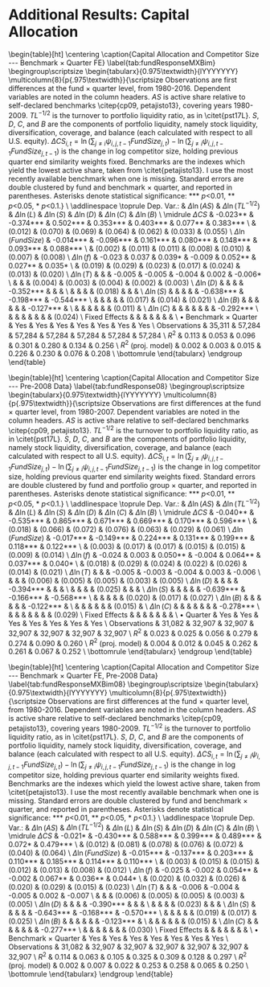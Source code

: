 # Additional Results: Capital Allocation




\begin{table}[ht]
\centering
\caption{Capital Allocation and Competitor Size --- Benchmark $\times$ Quarter FE} 
\label{tab:fundResponseMXBim}
\begingroup\scriptsize
\begin{tabularx}{0.975\textwidth}{lYYYYYYY}
  \multicolumn{8}{p{.975\textwidth}}{\scriptsize Observations are first differences at the fund $\times$ quarter level, from 1980-2016. Dependent variables are noted in the column headers. $AS$ is active share relative to self-declared benchmarks \citep{cp09, petajisto13}, covering years 1980-2009. $TL^{-1/2}$ is the turnover to portfolio liquidity ratio, as in \citet{pst17L}. $S$, $D$, $C$, and $B$ are the components of portfolio liquidity, namely stock liquidity, diversification, coverage, and balance (each calculated with respect to all U.S. equity). $\Delta CS_{i,t}=\ln\left(\sum_{j\neq i} \psi_{i,j,t-1} FundSize_{j,t} \right) - \ln\left(\sum_{j\neq i} \psi_{i,j,t-1} FundSize_{j,t-1}\right)$ is the change in log competitor size, holding previous quarter end similarity weights fixed. Benchmarks are the indexes which yield the lowest active share, taken from \citet{petajisto13}. I use the most recently available benchmark when one is missing. Standard errors are double clustered by fund and benchmark $\times$ quarter, and reported in parentheses. Asterisks denote statistical significance: *** $p<$0.01, ** $p<$0.05, * $p<$0.1.} \\ \addlinespace \toprule
Dep. Var.: & $\Delta\ln(AS)$ & $\Delta\ln(TL^{-1/2})$ & $\Delta\ln(L)$ & $\Delta\ln(S)$ & $\Delta\ln(D)$ & $\Delta\ln(C)$ & $\Delta\ln(B)$ \\ 
  \midrule
$\Delta CS$ & -0.023** & -0.374*** & 0.502*** & 0.353*** & 0.403*** & 0.077** & 0.383*** \\ 
   & (0.012) & (0.070) & (0.069) & (0.064) & (0.062) & (0.033) & (0.055) \\ 
  $\Delta\ln(FundSize)$ & -0.014*** & -0.096*** & 0.161*** & 0.080*** & 0.148*** & 0.093*** & 0.088*** \\ 
   & (0.002) & (0.011) & (0.011) & (0.008) & (0.010) & (0.007) & (0.008) \\ 
  $\Delta\ln(f)$ & -0.023 & 0.037 & 0.039* & -0.009 & 0.052** & 0.027** & 0.035* \\ 
   & (0.019) & (0.029) & (0.023) & (0.017) & (0.024) & (0.013) & (0.020) \\ 
  $\Delta \ln(T)$ &  &  & -0.005 & -0.005 & -0.004 & 0.002 & -0.006* \\ 
   &  &  & (0.004) & (0.003) & (0.004) & (0.002) & (0.003) \\ 
  $\Delta\ln(D)$ &  &  &  & -0.352*** &  &  &  \\ 
   &  &  &  & (0.018) &  &  &  \\ 
  $\Delta\ln(S)$ &  &  &  &  & -0.638*** & -0.198*** & -0.544*** \\ 
   &  &  &  &  & (0.017) & (0.014) & (0.021) \\ 
  $\Delta\ln(B)$ &  &  &  &  &  & -0.127*** &  \\ 
   &  &  &  &  &  & (0.011) &  \\ 
  $\Delta\ln(C)$ &  &  &  &  &  &  & -0.292*** \\ 
   &  &  &  &  &  &  & (0.024) \\ 
  Fixed Effects &  &  &  &  &  &  &  \\ 
  $\bullet$ Benchmark $\times$ Quarter & Yes & Yes & Yes & Yes & Yes & Yes & Yes \\ 
  Observations & 35,311 & 57,284 & 57,284 & 57,284 & 57,284 & 57,284 & 57,284 \\ 
  $R^2$ & 0.113 & 0.053 & 0.096 & 0.301 & 0.280 & 0.134 & 0.256 \\ 
  $R^2$ (proj. model) & 0.002 & 0.003 & 0.015 & 0.226 & 0.230 & 0.076 & 0.208 \\ 
   \bottomrule
\end{tabularx}
\endgroup
\end{table}


\begin{table}[ht]
\centering
\caption{Capital Allocation and Competitor Size --- Pre-2008 Data} 
\label{tab:fundResponse08}
\begingroup\scriptsize
\begin{tabularx}{0.975\textwidth}{lYYYYYYY}
  \multicolumn{8}{p{.975\textwidth}}{\scriptsize Observations are first differences at the fund $\times$ quarter level, from 1980-2007. Dependent variables are noted in the column headers. $AS$ is active share relative to self-declared benchmarks \citep{cp09, petajisto13}. $TL^{-1/2}$ is the turnover to portfolio liquidity ratio, as in \citet{pst17L}. $S$, $D$, $C$, and $B$ are the components of portfolio liquidity, namely stock liquidity, diversification, coverage, and balance (each calculated with respect to all U.S. equity). $\Delta CS_{i,t}=\ln\left(\sum_{j\neq i} \psi_{i,j,t-1} FundSize_{j,t} \right) - \ln\left(\sum_{j\neq i} \psi_{i,j,t-1} FundSize_{j,t-1}\right)$ is the change in log competitor size, holding previous quarter end similarity weights fixed. Standard errors are double clustered by fund and portfolio group $\times$ quarter, and reported in parentheses. Asterisks denote statistical significance: *** $p<$0.01, ** $p<$0.05, * $p<$0.1.} \\ \addlinespace \toprule
Dep. Var.: & $\Delta\ln(AS)$ & $\Delta\ln(TL^{-1/2})$ & $\Delta\ln(L)$ & $\Delta\ln(S)$ & $\Delta\ln(D)$ & $\Delta\ln(C)$ & $\Delta\ln(B)$ \\ 
  \midrule
$\Delta CS$ & -0.040** & -0.535*** & 0.865*** & 0.671*** & 0.669*** & 0.170*** & 0.596*** \\ 
   & (0.018) & (0.066) & (0.072) & (0.076) & (0.063) & (0.029) & (0.061) \\ 
  $\Delta\ln(FundSize)$ & -0.017*** & -0.149*** & 0.224*** & 0.131*** & 0.199*** & 0.118*** & 0.122*** \\ 
   & (0.003) & (0.017) & (0.017) & (0.015) & (0.015) & (0.009) & (0.014) \\ 
  $\Delta\ln(f)$ & -0.024 & 0.003 & 0.050** & -0.004 & 0.064** & 0.037*** & 0.040* \\ 
   & (0.018) & (0.029) & (0.024) & (0.022) & (0.026) & (0.014) & (0.021) \\ 
  $\Delta \ln(T)$ &  &  & -0.005 & -0.003 & -0.004 & 0.003 & -0.006 \\ 
   &  &  & (0.006) & (0.005) & (0.005) & (0.003) & (0.005) \\ 
  $\Delta\ln(D)$ &  &  &  & -0.394*** &  &  &  \\ 
   &  &  &  & (0.025) &  &  &  \\ 
  $\Delta\ln(S)$ &  &  &  &  & -0.639*** & -0.166*** & -0.568*** \\ 
   &  &  &  &  & (0.020) & (0.017) & (0.027) \\ 
  $\Delta\ln(B)$ &  &  &  &  &  & -0.122*** &  \\ 
   &  &  &  &  &  & (0.015) &  \\ 
  $\Delta\ln(C)$ &  &  &  &  &  &  & -0.278*** \\ 
   &  &  &  &  &  &  & (0.029) \\ 
  Fixed Effects &  &  &  &  &  &  &  \\ 
  $\bullet$ Quarter & Yes & Yes & Yes & Yes & Yes & Yes & Yes \\ 
  Observations & 31,082 & 32,907 & 32,907 & 32,907 & 32,907 & 32,907 & 32,907 \\ 
  $R^2$ & 0.023 & 0.025 & 0.056 & 0.279 & 0.274 & 0.090 & 0.260 \\ 
  $R^2$ (proj. model) & 0.004 & 0.012 & 0.045 & 0.262 & 0.261 & 0.067 & 0.252 \\ 
   \bottomrule
\end{tabularx}
\endgroup
\end{table}


\begin{table}[ht]
\centering
\caption{Capital Allocation and Competitor Size --- Benchmark $\times$ Quarter FE, Pre-2008 Data} 
\label{tab:fundResponseMXBim08}
\begingroup\scriptsize
\begin{tabularx}{0.975\textwidth}{lYYYYYYY}
  \multicolumn{8}{p{.975\textwidth}}{\scriptsize Observations are first differences at the fund $\times$ quarter level, from 1980-2016. Dependent variables are noted in the column headers. $AS$ is active share relative to self-declared benchmarks \citep{cp09, petajisto13}, covering years 1980-2009. $TL^{-1/2}$ is the turnover to portfolio liquidity ratio, as in \citet{pst17L}. $S$, $D$, $C$, and $B$ are the components of portfolio liquidity, namely stock liquidity, diversification, coverage, and balance (each calculated with respect to all U.S. equity). $\Delta CS_{i,t}=\ln\left(\sum_{j\neq i} \psi_{i,j,t-1} FundSize_{j,t} \right) - \ln\left(\sum_{j\neq i} \psi_{i,j,t-1} FundSize_{j,t-1}\right)$ is the change in log competitor size, holding previous quarter end similarity weights fixed. Benchmarks are the indexes which yield the lowest active share, taken from \citet{petajisto13}. I use the most recently available benchmark when one is missing. Standard errors are double clustered by fund and benchmark $\times$ quarter, and reported in parentheses. Asterisks denote statistical significance: *** $p<$0.01, ** $p<$0.05, * $p<$0.1.} \\ \addlinespace \toprule
Dep. Var.: & $\Delta\ln(AS)$ & $\Delta\ln(TL^{-1/2})$ & $\Delta\ln(L)$ & $\Delta\ln(S)$ & $\Delta\ln(D)$ & $\Delta\ln(C)$ & $\Delta\ln(B)$ \\ 
  \midrule
$\Delta CS$ & -0.021* & -0.430*** & 0.588*** & 0.399*** & 0.489*** & 0.072* & 0.479*** \\ 
   & (0.012) & (0.081) & (0.078) & (0.076) & (0.072) & (0.040) & (0.064) \\ 
  $\Delta\ln(FundSize)$ & -0.015*** & -0.137*** & 0.203*** & 0.110*** & 0.185*** & 0.114*** & 0.110*** \\ 
   & (0.003) & (0.015) & (0.015) & (0.012) & (0.013) & (0.008) & (0.012) \\ 
  $\Delta\ln(f)$ & -0.025 & -0.002 & 0.054** & -0.002 & 0.067** & 0.036** & 0.044* \\ 
   & (0.020) & (0.032) & (0.026) & (0.020) & (0.029) & (0.015) & (0.023) \\ 
  $\Delta \ln(T)$ &  &  & -0.006 & -0.004 & -0.005 & 0.002 & -0.007 \\ 
   &  &  & (0.006) & (0.005) & (0.005) & (0.003) & (0.005) \\ 
  $\Delta\ln(D)$ &  &  &  & -0.390*** &  &  &  \\ 
   &  &  &  & (0.023) &  &  &  \\ 
  $\Delta\ln(S)$ &  &  &  &  & -0.643*** & -0.168*** & -0.570*** \\ 
   &  &  &  &  & (0.019) & (0.017) & (0.025) \\ 
  $\Delta\ln(B)$ &  &  &  &  &  & -0.123*** &  \\ 
   &  &  &  &  &  & (0.015) &  \\ 
  $\Delta\ln(C)$ &  &  &  &  &  &  & -0.277*** \\ 
   &  &  &  &  &  &  & (0.030) \\ 
  Fixed Effects &  &  &  &  &  &  &  \\ 
  $\bullet$ Benchmark $\times$ Quarter & Yes & Yes & Yes & Yes & Yes & Yes & Yes \\ 
  Observations & 31,082 & 32,907 & 32,907 & 32,907 & 32,907 & 32,907 & 32,907 \\ 
  $R^2$ & 0.114 & 0.063 & 0.105 & 0.325 & 0.309 & 0.128 & 0.297 \\ 
  $R^2$ (proj. model) & 0.002 & 0.007 & 0.022 & 0.253 & 0.258 & 0.065 & 0.250 \\ 
   \bottomrule
\end{tabularx}
\endgroup
\end{table}

